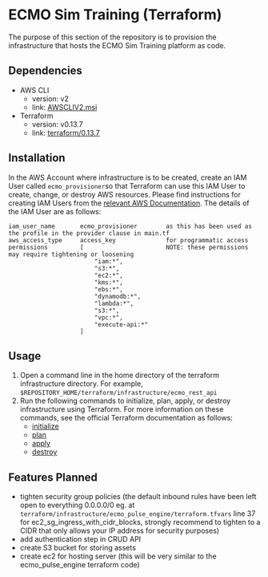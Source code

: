 # ECMO Sim Training (Terraform)
The purpose of this section of the repository is to provision the infrastructure that hosts the ECMO Sim Training platform as code.


## Dependencies
 * AWS CLI
    * version: v2
    * link: [AWSCLIV2.msi](https://awscli.amazonaws.com/AWSCLIV2.msi)
 * Terraform
    * version: v0.13.7
    * link: [terraform/0.13.7](https://releases.hashicorp.com/terraform/0.13.7/)

## Installation
In the AWS Account where infrastructure is to be created, create an IAM User called `ecmo_provisioner`so that Terraform can use this IAM User to create, change, or destroy AWS resources. Please find instructions for creating IAM Users from the [relevant AWS Documentation](https://docs.aws.amazon.com/IAM/latest/UserGuide/id_users_create.html#id_users_create_cliwpsapi). The details of the IAM User are as follows:
```
iam_user_name       ecmo_provisioner        as this has been used as the profile in the provider clause in main.tf
aws_access_type     access_key              for programmatic access
permissions         [                       NOTE: these permissions may require tightening or loosening
                        "iam:*",
                        "s3:*",
                        "ec2:*",
                        "kms:*",
                        "ebs:*",
                        "dynamodb:*",
                        "lambda:*",
                        "s3:*",
                        "vpc:*",
                        "execute-api:*"
                    ]
```

## Usage
1. Open a command line in the home directory of the terraform infrastructure directory. For example, `$REPOSITORY_HOME/terraform/infrastructure/ecmo_rest_api`
2. Run the following commands to initialize, plan, apply, or destroy infrastructure using Terraform. For more information on these commands, see the official Terraform documentation as follows:
    * [initialize](https://www.terraform.io/docs/cli/commands/init.html)
    * [plan](https://www.terraform.io/docs/cli/commands/plan.html)
    * [apply](https://www.terraform.io/docs/cli/commands/apply.html)
    * [destroy](https://www.terraform.io/docs/cli/commands/destroy.html)

## Features Planned
 * tighten security group policies (the default inbound rules have been left open to everything 0.0.0.0/0 eg. at `terraform/infrastructure/ecmo_pulse_engine/terraform.tfvars` line 37 for ec2_sg_ingress_with_cidr_blocks, strongly recommend to tighten to a CIDR that only allows your IP address for security purposes)
 * add authentication step in CRUD API
 * create S3 bucket for storing assets
 * create ec2 for hosting server (this will be very similar to the ecmo_pulse_engine terraform code)
